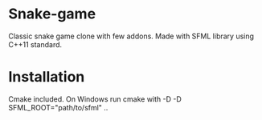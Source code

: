 # Snake-game
Classic snake game clone with few addons. Made with SFML library using C++11 standard. 

# Installation
Cmake included. On Windows run cmake with -D -D SFML_ROOT="path/to/sfml" .. 